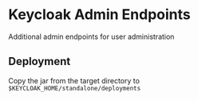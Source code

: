 # Keycloak Admin Endpoints

Additional admin endpoints for user administration

## Deployment

Copy the jar from the target directory to `$KEYCLOAK_HOME/standalone/deployments`
